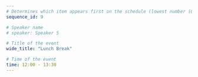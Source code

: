 ```yaml
---
# Determines which item appears first on the schedule (lowest number (0) appears first)
sequence_id: 9

# Speaker name
# speaker: Speaker 5

# Title of the event
wide_title: "Lunch Break"

# Time of the event
time: 12:00 - 13:30
---
```

